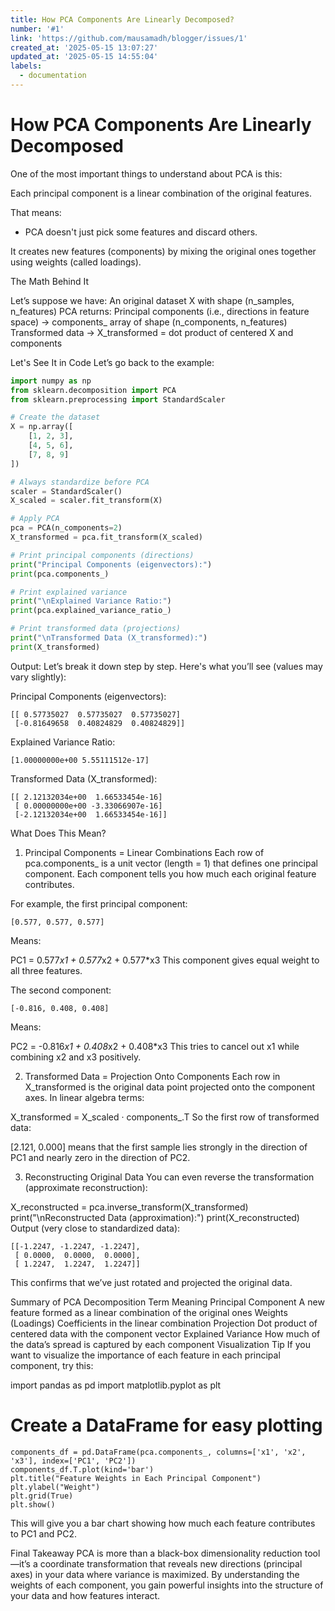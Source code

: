 ```yaml
---
title: How PCA Components Are Linearly Decomposed?
number: '#1'
link: 'https://github.com/mausamadh/blogger/issues/1'
created_at: '2025-05-15 13:07:27'
updated_at: '2025-05-15 14:55:04'
labels:
  - documentation
---
```

# How PCA Components Are Linearly Decomposed

One of the most important things to understand about PCA is this:

Each principal component is a linear combination of the original features.

That means:

- PCA doesn't just pick some features and discard others.

It creates new features (components) by mixing the original ones together using weights (called loadings).

The Math Behind It

Let’s suppose we have:
An original dataset X with shape (n_samples, n_features)
PCA returns:
Principal components (i.e., directions in feature space) → components_ array of shape (n_components, n_features)
Transformed data → X_transformed = dot product of centered X and components

Let's See It in Code
Let’s go back to the example:
```python
import numpy as np
from sklearn.decomposition import PCA
from sklearn.preprocessing import StandardScaler

# Create the dataset
X = np.array([
    [1, 2, 3],
    [4, 5, 6],
    [7, 8, 9]
])

# Always standardize before PCA
scaler = StandardScaler()
X_scaled = scaler.fit_transform(X)

# Apply PCA
pca = PCA(n_components=2)
X_transformed = pca.fit_transform(X_scaled)

# Print principal components (directions)
print("Principal Components (eigenvectors):")
print(pca.components_)

# Print explained variance
print("\nExplained Variance Ratio:")
print(pca.explained_variance_ratio_)

# Print transformed data (projections)
print("\nTransformed Data (X_transformed):")
print(X_transformed)
```
Output:
Let’s break it down step by step. Here's what you’ll see (values may vary slightly):

Principal Components (eigenvectors):
```
[[ 0.57735027  0.57735027  0.57735027]
 [-0.81649658  0.40824829  0.40824829]]
```
Explained Variance Ratio:
```
[1.00000000e+00 5.55111512e-17]
```
Transformed Data (X_transformed):
```
[[ 2.12132034e+00  1.66533454e-16]
 [ 0.00000000e+00 -3.33066907e-16]
 [-2.12132034e+00  1.66533454e-16]]
 ```
What Does This Mean?
1. Principal Components = Linear Combinations
Each row of pca.components_ is a unit vector (length = 1) that defines one principal component. Each component tells you how much each original feature contributes.

For example, the first principal component:
```
[0.577, 0.577, 0.577]
```
Means:

PC1 = 0.577*x1 + 0.577*x2 + 0.577*x3
This component gives equal weight to all three features.

The second component:
```
[-0.816, 0.408, 0.408]
```
Means:

PC2 = -0.816*x1 + 0.408*x2 + 0.408*x3
This tries to cancel out x1 while combining x2 and x3 positively.

2. Transformed Data = Projection Onto Components
Each row in X_transformed is the original data point projected onto the component axes. In linear algebra terms:

X_transformed = X_scaled · components_.T
So the first row of transformed data:

[2.121, 0.000]
means that the first sample lies strongly in the direction of PC1 and nearly zero in the direction of PC2.

3. Reconstructing Original Data
You can even reverse the transformation (approximate reconstruction):

X_reconstructed = pca.inverse_transform(X_transformed)
print("\nReconstructed Data (approximation):")
print(X_reconstructed)
Output (very close to standardized data):
```
[[-1.2247, -1.2247, -1.2247],
 [ 0.0000,  0.0000,  0.0000],
 [ 1.2247,  1.2247,  1.2247]]
 ```
This confirms that we’ve just rotated and projected the original data.

Summary of PCA Decomposition
Term	Meaning
Principal Component	A new feature formed as a linear combination of the original ones
Weights (Loadings)	Coefficients in the linear combination
Projection	Dot product of centered data with the component vector
Explained Variance	How much of the data’s spread is captured by each component
Visualization Tip
If you want to visualize the importance of each feature in each principal component, try this:

import pandas as pd
import matplotlib.pyplot as plt

# Create a DataFrame for easy plotting
```
components_df = pd.DataFrame(pca.components_, columns=['x1', 'x2', 'x3'], index=['PC1', 'PC2'])
components_df.T.plot(kind='bar')
plt.title("Feature Weights in Each Principal Component")
plt.ylabel("Weight")
plt.grid(True)
plt.show()
```
This will give you a bar chart showing how much each feature contributes to PC1 and PC2.

Final Takeaway
PCA is more than a black-box dimensionality reduction tool—it’s a coordinate transformation that reveals new directions (principal axes) in your data where variance is maximized. By understanding the weights of each component, you gain powerful insights into the structure of your data and how features interact.

